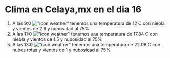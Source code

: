 # Clima en Celaya,mx en el dia 16

1. A las 9:0 !["icon weather"](http://openweathermap.org/img/w/50d.png) tenemos una temperatura de 12 C con niebla y  vientos de 2.6 y nubosidad al 75%
1. A las 11:0 !["icon weather"](http://openweathermap.org/img/w/50d.png) tenemos una temperatura de 17.84 C con niebla y  vientos de 1.5 y nubosidad al 75%
1. A las 13:0 !["icon weather"](http://openweathermap.org/img/w/04d.png) tenemos una temperatura de 22.08 C con nubes rotas y  vientos de 1 y nubosidad al 75%
